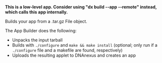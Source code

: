 **This is a low-level app. Consider using \"dx build --app --remote\" instead, which calls this app internally.**

Builds your app from a .tar.gz File object.

The App Builder does the following:

* Unpacks the input tarball
* Builds with `./configure` and `make && make install` (optional; only run if a `./configure` file and a makefile are found, respectively)
* Uploads the resulting applet to DNAnexus and creates an app
